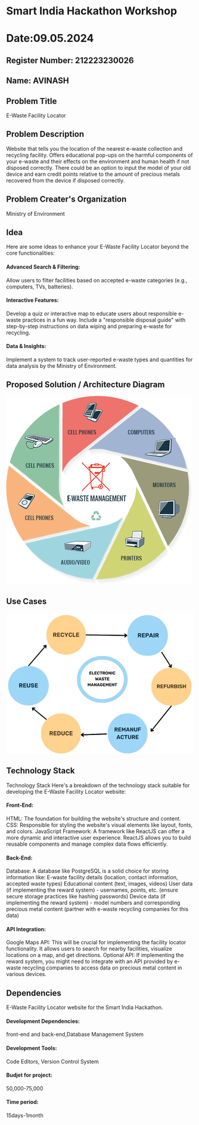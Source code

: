 # Smart India Hackathon Workshop
# Date:09.05.2024
## Register Number: 212223230026
## Name: AVINASH
## Problem Title
E-Waste Facility Locator
## Problem Description
Website that tells you the location of the nearest e-waste collection and recycling facility. Offers educational pop-ups on the harmful components of your e-waste and their effects on the environment and human health if not disposed correctly. There could be an option to input the model of your old device and earn credit points relative to the amount of precious metals recovered from the device if disposed correctly.
## Problem Creater's Organization
Ministry of Environment
## Idea
Here are some ideas to enhance your E-Waste Facility Locator beyond the core functionalities:

#### Advanced Search & Filtering:
Allow users to filter facilities based on accepted e-waste categories (e.g., computers, TVs, batteries).

#### Interactive Features:
Develop a quiz or interactive map to educate users about responsible e-waste practices in a fun way. Include a "responsible disposal guide" with step-by-step instructions on data wiping and preparing e-waste for recycling.

#### Data & Insights:
Implement a system to track user-reported e-waste types and quantities for data analysis by the Ministry of Environment.
## Proposed Solution / Architecture Diagram
![alt text](b1.png)
## Use Cases
![alt text](c-users-admin-downloads-electronic-waste-manageme.webp)
## Technology Stack
Technology Stack
Here's a breakdown of the technology stack suitable for developing the E-Waste Facility Locator website:

#### Front-End:
HTML: The foundation for building the website's structure and content. CSS: Responsible for styling the website's visual elements like layout, fonts, and colors. JavaScript Framework: A framework like ReactJS can offer a more dynamic and interactive user experience. ReactJS allows you to build reusable components and manage complex data flows efficiently.

#### Back-End:
Database: A database like PostgreSQL is a solid choice for storing information like: E-waste facility details (location, contact information, accepted waste types) Educational content (text, images, videos) User data (if implementing the reward system) - usernames, points, etc. (ensure secure storage practices like hashing passwords) Device data (if implementing the reward system) - model numbers and corresponding precious metal content (partner with e-waste recycling companies for this data)

#### API Integration:
Google Maps API: This will be crucial for implementing the facility locator functionality. It allows users to search for nearby facilities, visualize locations on a map, and get directions. Optional API: If implementing the reward system, you might need to integrate with an API provided by e-waste recycling companies to access data on precious metal content in various devices.

## Dependencies
E-Waste Facility Locator website for the Smart India Hackathon.
#### Development Dependencies:
front-end and back-end,Database Management System

#### Development Tools:
Code Editors, Version Control System

#### Budjet for project:
50,000-75,000

#### Time period:
15days-1month
